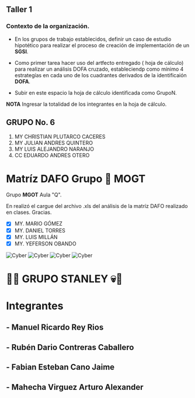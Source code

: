  ## Taller 1

### Contexto de la organización.

- En los grupos de trabajo establecidos, definir un caso de estudio hipotético para realizar el proceso de creación de implementación de un **SGSI**.

- Como primer tarea hacer uso del artfecto entregado ( hoja de cálculo) para realizar un análisis DOFA cruzado, estableciendp como mínimo 4 estrategías en cada uno de los cuadrantes derivados de la identificaión **DOFA**.

- Subir en este espacio la hoja de cálculo identificada como  GrupoN.

**NOTA**  Ingresar la totalidad de los integrantes en la hoja de cálculo. 

## GRUPO No. 6

1. MY CHRISTIAN PLUTARCO CACERES
2. MY JULIAN ANDRES QUINTERO
3. MY LUIS ALEJANDRO NARANJO
4. CC EDUARDO ANDRES OTERO



# **Matríz DAFO Grupo :imp: MOGT**

Grupo **MGOT** Aula "Q".

En realizó el cargue del archivo .xls del análisis de la matríz DAFO realizado en clases. Gracias.

- [X] MY. MARIO GÓMEZ
- [X] MY. DANIEL TORRES
- [X] MY. LUIS MILLÁN
- [X] MY. YEFERSON OBANDO

![Cyber](https://i.gifer.com/origin/91/9152bb748a33392db9312e689ba62e1a_w200.webp) 
![Cyber](https://i.gifer.com/origin/46/46400cbacaf8eb1b36a89cdcd7da6740_w200.webp)
![Cyber](https://i.gifer.com/origin/5a/5ab98406cc6c8fbba9ddb014c2bcdb80_w200.webp)
![Cyber](https://i.gifer.com/origin/ec/ece24da41372e155a576707cf1492f63_w200.webp) 

# :rotating_light::skull: GRUPO STANLEY :skull::rotating_light: 

# **Integrantes**
## - **Manuel Ricardo Rey Rios**
## - **Rubén Dario Contreras Caballero**
## - **Fabian Esteban Cano Jaime**
## - **Mahecha Virguez Arturo Alexander**

 
